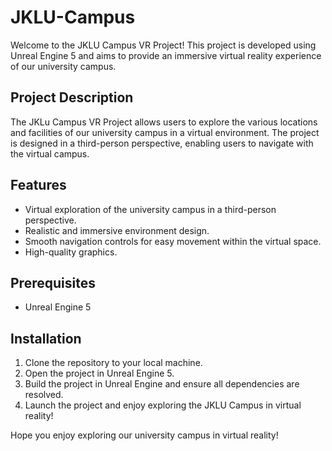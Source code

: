 # JKLU-Campus

Welcome to the JKLU Campus VR Project! This project is developed using Unreal Engine 5 and aims to provide an immersive virtual reality experience of our university campus. 

## Project Description

The JKLu Campus VR Project allows users to explore the various locations and facilities of our university campus in a virtual environment. The project is designed in a third-person perspective, enabling users to navigate with the virtual campus.

## Features

- Virtual exploration of the university campus in a third-person perspective.
- Realistic and immersive environment design.
- Smooth navigation controls for easy movement within the virtual space.
- High-quality graphics.

## Prerequisites

- Unreal Engine 5

## Installation

1. Clone the repository to your local machine.
2. Open the project in Unreal Engine 5.
3. Build the project in Unreal Engine and ensure all dependencies are resolved.
4. Launch the project and enjoy exploring the JKLU Campus in virtual reality!


Hope you enjoy exploring our university campus in virtual reality!
